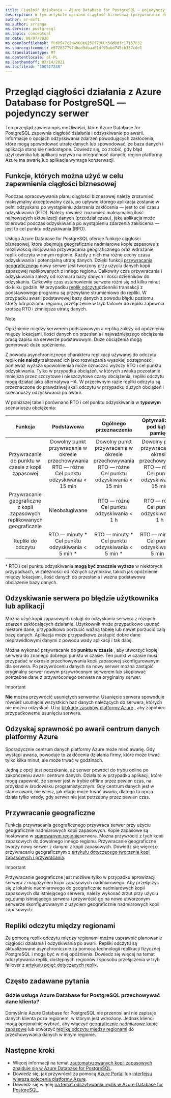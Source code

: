 ```yaml
---
title: Ciągłość działania — Azure Database for PostgreSQL — pojedynczy serwer
description: W tym artykule opisano ciągłość biznesową (przywracanie do punktu w czasie, awaria centrum danych, przywracanie geograficzne, repliki) podczas korzystania z Azure Database for PostgreSQL.
author: sr-msft
ms.author: srranga
ms.service: postgresql
ms.topic: conceptual
ms.date: 08/07/2020
ms.openlocfilehash: f8d8547c2d4900e6258f7360c50d8dfc17157832
ms.sourcegitcommit: e972837797dbad9dbaa01df93abd745cb357cde1
ms.translationtype: MT
ms.contentlocale: pl-PL
ms.lasthandoff: 02/14/2021
ms.locfileid: "100517248"
---
```

# <a name="overview-of-business-continuity-with-azure-database-for-postgresql---single-server"></a>Przegląd ciągłości działania z Azure Database for PostgreSQL — pojedynczy serwer

Ten przegląd zawiera opis możliwości, które Azure Database for PostgreSQL zapewnia ciągłość działania i odzyskiwanie po awarii. Informacje o opcjach odzyskiwania zdarzeń powodujących zakłócenia, które mogą spowodować utratę danych lub spowodować, że baza danych i aplikacja staną się niedostępne. Dowiedz się, co zrobić, gdy błąd użytkownika lub aplikacji wpływa na integralność danych, region platformy Azure ma awarię lub aplikacja wymaga konserwacji.

## <a name="features-that-you-can-use-to-provide-business-continuity"></a>Funkcje, których można użyć w celu zapewnienia ciągłości biznesowej

Podczas opracowywania planu ciągłości biznesowej należy zrozumieć maksymalny akceptowalny czas, po upływie którego aplikacja zostanie w pełni odzyskana po wystąpieniu zdarzenia zakłócenia — jest to cel czasu odzyskiwania (RTO). Należy również zrozumieć maksymalną ilość najnowszych aktualizacji danych (przedział czasu), jaką aplikacja może tolerować podczas odzyskiwania po wystąpieniu zdarzenia zakłócenia — jest to cel punktu odzyskiwania (RPO).

Usługa Azure Database for PostgreSQL oferuje funkcje ciągłości biznesowej, które obejmują geograficznie nadmiarowe kopie zapasowe z możliwością inicjowania przywracania geograficznego oraz wdrażanie replik odczytu w innym regionie. Każdy z nich ma różne cechy czasu odzyskiwania i potencjalną utratę danych. Dzięki funkcji [przywracania geograficznego](concepts-backup.md) nowy serwer jest tworzony przy użyciu danych kopii zapasowej replikowanych z innego regionu. Całkowity czas przywracania i odzyskiwania zależy od rozmiaru bazy danych i ilości dzienników do odzyskania. Całkowity czas ustanowienia serwera różni się od kilku minut do kilku godzin. W przypadku [replik odczytu](concepts-read-replicas.md)dzienniki transakcji z podstawowego programu są przesyłane strumieniowo do repliki. W przypadku awarii podstawowej bazy danych z powodu błędu poziomu strefy lub poziomu regionu, przełączenie w tryb failover do repliki zapewnia krótszą RTO i zmniejsza utratę danych.

> [!NOTE]
> Opóźnienie między serwerem podstawowym a repliką zależy od opóźnienia między lokacjami, ilości danych do przesłania i najważniejszego obciążenia pracą zapisu na serwerze podstawowym. Duże obciążenia mogą generować duże opóźnienia. 
>
> Z powodu asynchronicznego charakteru replikacji używanej do odczytu replik **nie należy** traktować ich jako rozwiązania wysokiej dostępności, ponieważ wyższa spowolnieniaa może oznaczać wyższy RTO i cel punktu odzyskiwania. Tylko w przypadku obciążeń, w których zwłoka pozostanie mniejsza przez szczytowe i nieszczytowe czasy obciążenia, repliki odczytu mogą działać jako alternatywa HA. W przeciwnym razie repliki odczytu są przeznaczone do prawdziwej skali odczytu w przypadku dużych obciążeń i scenariuszy odzyskiwania po awarii.

W poniższej tabeli porównano RTO i cel punktu odzyskiwania w **typowym** scenariuszu obciążenia:

| **Funkcja** | **Podstawowa** | **Ogólnego przeznaczenia** | **Optymalizacja pod kątem pamięci** |
| :------------: | :-------: | :-----------------: | :------------------: |
| Przywracanie do punktu w czasie z kopii zapasowej | Dowolny punkt przywracania w okresie przechowywania <br/> RTO — różne <br/>Cel punktu odzyskiwania < 15 min| Dowolny punkt przywracania w okresie przechowywania <br/> RTO — różne <br/>Cel punktu odzyskiwania < 15 min | Dowolny punkt przywracania w okresie przechowywania <br/> RTO — różne <br/>Cel punktu odzyskiwania < 15 min |
| Przywracanie geograficzne z kopii zapasowych replikowanych geograficznie | Nieobsługiwane | RTO — różne <br/>Cel punktu odzyskiwania < 1 h | RTO — różne <br/>Cel punktu odzyskiwania < 1 h |
| Repliki do odczytu | RTO — minuty * <br/>Cel punktu odzyskiwania < 5 min * | RTO — minuty * <br/>Cel punktu odzyskiwania < 5 min *| RTO — minuty * <br/>Cel punktu odzyskiwania < 5 min *|

 \* RTO i cel punktu odzyskiwania **mogą być znacznie wyższe** w niektórych przypadkach, w zależności od różnych czynników, takich jak opóźnienie między lokacjami, ilość danych do przesłania i ważna podstawowa obciążenie bazy danych. 

## <a name="recover-a-server-after-a-user-or-application-error"></a>Odzyskiwanie serwera po błędzie użytkownika lub aplikacji

Można użyć kopii zapasowych usługi do odzyskania serwera z różnych zdarzeń zakłócających działanie. Użytkownik może przypadkowo usunąć niektóre dane, przypadkowo porzucić ważną tabelę lub nawet porzucić całą bazę danych. Aplikacja może przypadkowo zastąpić dobre dane nieprawidłowymi danymi z powodu wady aplikacji i tak dalej.

Można wykonać przywracanie do **punktu w czasie** , aby utworzyć kopię serwera do znanego dobrego punktu w czasie. Ten punkt w czasie musi przypadać w okresie przechowywania kopii zapasowej skonfigurowanym dla serwera. Po przywróceniu danych na nowy serwer można zastąpić oryginalny serwer nowym przywróconym serwerem lub skopiować potrzebne dane z przywróconego serwera na oryginalny serwer.

> [!IMPORTANT]
> **Nie** można przywrócić usuniętych serwerów. Usunięcie serwera spowoduje również usunięcie wszystkich baz danych należących do serwera, których nie można odzyskać. Użyj [blokady zasobów platformy Azure](../azure-resource-manager/management/lock-resources.md) , aby zapobiec przypadkowemu usunięciu serwera.

## <a name="recover-from-an-azure-data-center-outage"></a>Odzyskaj sprawność po awarii centrum danych platformy Azure

Sporadycznie centrum danych platformy Azure może mieć awarię. Gdy wystąpi awaria, powoduje to zakłócenia działania firmy, które może trwać tylko kilka minut, ale może trwać w godzinach.

Jedną z opcji jest poczekanie, aż serwer powróci do trybu online po zakończeniu awarii centrum danych. Działa to w przypadku aplikacji, które mogą zapewnić, że serwer jest w trybie offline przez pewien czas, na przykład w środowisku programistycznym. Gdy centrum danych jest w stanie awarii, nie wiesz, jak długo może trwać awaria, dlatego ta opcja działa tylko wtedy, gdy serwer nie jest potrzebny przez pewien czas.

## <a name="geo-restore"></a>Przywracanie geograficzne

Funkcja przywracania geograficznego przywraca serwer przy użyciu geograficznie nadmiarowych kopii zapasowych. Kopie zapasowe są hostowane w [sparowanym regionie](../best-practices-availability-paired-regions.md)serwera. Można przywrócić z tych kopii zapasowych do dowolnego innego regionu. Przywracanie geograficzne tworzy nowy serwer z danymi z kopii zapasowych. Dowiedz się więcej o przywracaniu geograficznym z [artykułu dotyczącego tworzenia kopii zapasowych i przywracania](concepts-backup.md).

> [!IMPORTANT]
> Przywracanie geograficzne jest możliwe tylko w przypadku aprowizacji serwera z magazynem kopii zapasowych nadmiarowego. Aby przełączyć się z lokalnie nadmiarowego do geograficznie nadmiarowych kopii zapasowych dla istniejącego serwera, należy wykonać zrzut przy użyciu pg_dump istniejącego serwera i przywrócić go na nowo utworzonym serwerze skonfigurowanym z użyciem geograficznie nadmiarowych kopii zapasowych.

## <a name="cross-region-read-replicas"></a>Repliki odczytu między regionami
Za pomocą replik odczytu między regionami można usprawnić planowanie ciągłości działania i odzyskiwania po awarii. Repliki odczytu są aktualizowane asynchronicznie za pomocą technologii replikacji fizycznej PostgreSQL i mogą być w niej opóźnienia. Dowiedz się więcej na temat odczytywania replik, dostępnych regionów i sposobu przełączenia w tryb failover z [artykułu pojęć dotyczących replik](concepts-read-replicas.md). 

## <a name="faq"></a>Często zadawane pytania
### <a name="where-does-azure-database-for-postgresql-store-customer-data"></a>Gdzie usługa Azure Database for PostgreSQL przechowywać dane klienta?
Domyślnie Azure Database for PostgreSQL nie przenosi ani nie zapisuje danych klienta poza regionem, w którym jest wdrożony. Jednak klienci mogą opcjonalnie wybrać, aby włączyć [geograficznie nadmiarowe kopie zapasowe](concepts-backup.md#backup-redundancy-options) lub utworzyć [replikę odczytu między regionami](concepts-read-replicas.md#cross-region-replication) do przechowywania danych w innym regionie.


## <a name="next-steps"></a>Następne kroki
- Więcej informacji na temat [zautomatyzowanych kopii zapasowych znajduje się w Azure Database for PostgreSQL](concepts-backup.md). 
- Dowiedz się, jak przywrócić za pomocą [Azure Portal](howto-restore-server-portal.md) lub [interfejsu wiersza polecenia platformy Azure](howto-restore-server-cli.md).
- Dowiedz się więcej [na temat odczytywania replik w Azure Database for PostgreSQL](concepts-read-replicas.md).
